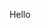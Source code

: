 <p align="center">
<!--   <img src="https://media.giphy.com/media/tJqyalvo9ahykfykAj/giphy.gif" /> -->
  Hello 
</p>
